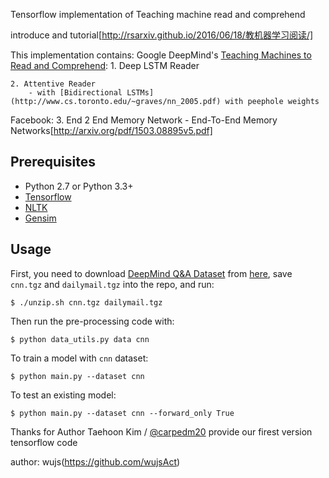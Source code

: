 Tensorflow implementation of Teaching machine read and comprehend

introduce and tutorial[http://rsarxiv.github.io/2016/06/18/教机器学习阅读/]

This implementation contains:
Google DeepMind's [Teaching Machines to Read and Comprehend](http://arxiv.org/pdf/1506.03340v3.pdf):
	1. Deep LSTM Reader
	  
	2. Attentive Reader 
		- with [Bidirectional LSTMs](http://www.cs.toronto.edu/~graves/nn_2005.pdf) with peephole weights
Facebook:
3. End 2 End Memory Network
    - End-To-End Memory Networks[http://arxiv.org/pdf/1503.08895v5.pdf]

Prerequisites
-------------

- Python 2.7 or Python 3.3+
- [Tensorflow](https://www.tensorflow.org/)
- [NLTK](http://www.nltk.org/)
- [Gensim](https://radimrehurek.com/gensim/index.html)


Usage
-----

First, you need to download [DeepMind Q&A Dataset](https://github.com/deepmind/rc-data) from [here](http://cs.nyu.edu/~kcho/DMQA/), save `cnn.tgz` and `dailymail.tgz` into the repo, and run:

    $ ./unzip.sh cnn.tgz dailymail.tgz

Then run the pre-processing code with:

    $ python data_utils.py data cnn

To train a model with `cnn` dataset:

    $ python main.py --dataset cnn

To test an existing model:

    $ python main.py --dataset cnn --forward_only True


Thanks for Author Taehoon Kim / [@carpedm20](http://carpedm20.github.io/) provide our firest version tensorflow code


author: wujs(https://github.com/wujsAct)
